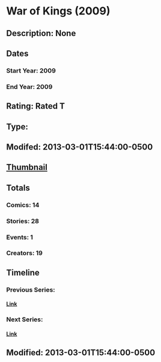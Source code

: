 # War of Kings (2009)
## Description: None
## Dates
### Start Year: 2009
### End Year: 2009
## Rating: Rated T
## Type: 
## Modifed: 2013-03-01T15:44:00-0500
## [Thumbnail](http://i.annihil.us/u/prod/marvel/i/mg/c/f0/5131129385f11.jpg)
## Totals
### Comics: 14
### Stories: 28
### Events: 1
### Creators: 19
## Timeline
### Previous Series: 
#### [Link]()
### Next Series: 
#### [Link]()
## Modified: 2013-03-01T15:44:00-0500